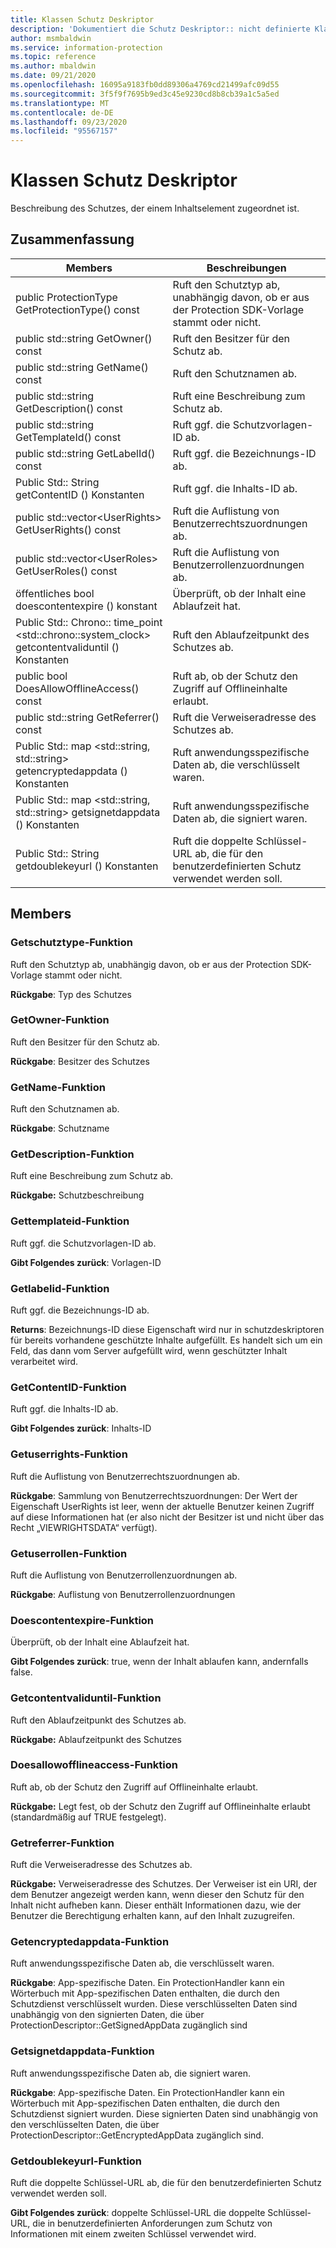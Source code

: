 ```yaml
---
title: Klassen Schutz Deskriptor
description: 'Dokumentiert die Schutz Deskriptor:: nicht definierte Klasse des Microsoft Information Protection (MIP) SDK.'
author: msmbaldwin
ms.service: information-protection
ms.topic: reference
ms.author: mbaldwin
ms.date: 09/21/2020
ms.openlocfilehash: 16095a9183fb0dd89306a4769cd21499afc09d55
ms.sourcegitcommit: 3f5f9f7695b9ed3c45e9230cd8b8cb39a1c5a5ed
ms.translationtype: MT
ms.contentlocale: de-DE
ms.lasthandoff: 09/23/2020
ms.locfileid: "95567157"
---
```

# <a name="class-protectiondescriptor"></a>Klassen Schutz Deskriptor 
Beschreibung des Schutzes, der einem Inhaltselement zugeordnet ist.
  
## <a name="summary"></a>Zusammenfassung
 Members                        | Beschreibungen                                
--------------------------------|---------------------------------------------
public ProtectionType GetProtectionType() const  |  Ruft den Schutztyp ab, unabhängig davon, ob er aus der Protection SDK-Vorlage stammt oder nicht.
public std::string GetOwner() const  |  Ruft den Besitzer für den Schutz ab.
public std::string GetName() const  |  Ruft den Schutznamen ab.
public std::string GetDescription() const  |  Ruft eine Beschreibung zum Schutz ab.
public std::string GetTemplateId() const  |  Ruft ggf. die Schutzvorlagen-ID ab.
public std::string GetLabelId() const  |  Ruft ggf. die Bezeichnungs-ID ab.
Public Std:: String getContentID () Konstanten  |  Ruft ggf. die Inhalts-ID ab.
public std::vector\<UserRights\> GetUserRights() const  |  Ruft die Auflistung von Benutzerrechtszuordnungen ab.
public std::vector\<UserRoles\> GetUserRoles() const  |  Ruft die Auflistung von Benutzerrollenzuordnungen ab.
öffentliches bool doescontentexpire () konstant  |  Überprüft, ob der Inhalt eine Ablaufzeit hat.
Public Std:: Chrono:: time_point \<std::chrono::system_clock\> getcontentvaliduntil () Konstanten  |  Ruft den Ablaufzeitpunkt des Schutzes ab.
public bool DoesAllowOfflineAccess() const  |  Ruft ab, ob der Schutz den Zugriff auf Offlineinhalte erlaubt.
public std::string GetReferrer() const  |  Ruft die Verweiseradresse des Schutzes ab.
Public Std:: map \<std::string, std::string\> getencryptedappdata () Konstanten  |  Ruft anwendungsspezifische Daten ab, die verschlüsselt waren.
Public Std:: map \<std::string, std::string\> getsignetdappdata () Konstanten  |  Ruft anwendungsspezifische Daten ab, die signiert waren.
Public Std:: String getdoublekeyurl () Konstanten  |  Ruft die doppelte Schlüssel-URL ab, die für den benutzerdefinierten Schutz verwendet werden soll.
  
## <a name="members"></a>Members
  
### <a name="getprotectiontype-function"></a>Getschutztype-Funktion
Ruft den Schutztyp ab, unabhängig davon, ob er aus der Protection SDK-Vorlage stammt oder nicht.

  
**Rückgabe**: Typ des Schutzes
  
### <a name="getowner-function"></a>GetOwner-Funktion
Ruft den Besitzer für den Schutz ab.

  
**Rückgabe**: Besitzer des Schutzes
  
### <a name="getname-function"></a>GetName-Funktion
Ruft den Schutznamen ab.

  
**Rückgabe**: Schutzname
  
### <a name="getdescription-function"></a>GetDescription-Funktion
Ruft eine Beschreibung zum Schutz ab.

  
**Rückgabe:** Schutzbeschreibung
  
### <a name="gettemplateid-function"></a>Gettemplateid-Funktion
Ruft ggf. die Schutzvorlagen-ID ab.

  
**Gibt Folgendes zurück**: Vorlagen-ID
  
### <a name="getlabelid-function"></a>Getlabelid-Funktion
Ruft ggf. die Bezeichnungs-ID ab.

  
**Returns**: Bezeichnungs-ID diese Eigenschaft wird nur in schutzdeskriptoren für bereits vorhandene geschützte Inhalte aufgefüllt. Es handelt sich um ein Feld, das dann vom Server aufgefüllt wird, wenn geschützter Inhalt verarbeitet wird.
  
### <a name="getcontentid-function"></a>GetContentID-Funktion
Ruft ggf. die Inhalts-ID ab.

  
**Gibt Folgendes zurück**: Inhalts-ID
  
### <a name="getuserrights-function"></a>Getuserrights-Funktion
Ruft die Auflistung von Benutzerrechtszuordnungen ab.

  
**Rückgabe**: Sammlung von Benutzerrechtszuordnungen: Der Wert der Eigenschaft UserRights ist leer, wenn der aktuelle Benutzer keinen Zugriff auf diese Informationen hat (er also nicht der Besitzer ist und nicht über das Recht „VIEWRIGHTSDATA“ verfügt).
  
### <a name="getuserroles-function"></a>Getuserrollen-Funktion
Ruft die Auflistung von Benutzerrollenzuordnungen ab.

  
**Rückgabe**: Auflistung von Benutzerrollenzuordnungen
  
### <a name="doescontentexpire-function"></a>Doescontentexpire-Funktion
Überprüft, ob der Inhalt eine Ablaufzeit hat.

  
**Gibt Folgendes zurück**: true, wenn der Inhalt ablaufen kann, andernfalls false.
  
### <a name="getcontentvaliduntil-function"></a>Getcontentvaliduntil-Funktion
Ruft den Ablaufzeitpunkt des Schutzes ab.

  
**Rückgabe:** Ablaufzeitpunkt des Schutzes
  
### <a name="doesallowofflineaccess-function"></a>Doesallowofflineaccess-Funktion
Ruft ab, ob der Schutz den Zugriff auf Offlineinhalte erlaubt.

  
**Rückgabe:** Legt fest, ob der Schutz den Zugriff auf Offlineinhalte erlaubt (standardmäßig auf TRUE festgelegt).
  
### <a name="getreferrer-function"></a>Getreferrer-Funktion
Ruft die Verweiseradresse des Schutzes ab.

  
**Rückgabe:** Verweiseradresse des Schutzes. Der Verweiser ist ein URI, der dem Benutzer angezeigt werden kann, wenn dieser den Schutz für den Inhalt nicht aufheben kann. Dieser enthält Informationen dazu, wie der Benutzer die Berechtigung erhalten kann, auf den Inhalt zuzugreifen.
  
### <a name="getencryptedappdata-function"></a>Getencryptedappdata-Funktion
Ruft anwendungsspezifische Daten ab, die verschlüsselt waren.

  
**Rückgabe**: App-spezifische Daten. Ein ProtectionHandler kann ein Wörterbuch mit App-spezifischen Daten enthalten, die durch den Schutzdienst verschlüsselt wurden. Diese verschlüsselten Daten sind unabhängig von den signierten Daten, die über ProtectionDescriptor::GetSignedAppData zugänglich sind
  
### <a name="getsignedappdata-function"></a>Getsignetdappdata-Funktion
Ruft anwendungsspezifische Daten ab, die signiert waren.

  
**Rückgabe**: App-spezifische Daten. Ein ProtectionHandler kann ein Wörterbuch mit App-spezifischen Daten enthalten, die durch den Schutzdienst signiert wurden. Diese signierten Daten sind unabhängig von den verschlüsselten Daten, die über ProtectionDescriptor::GetEncryptedAppData zugänglich sind.
  
### <a name="getdoublekeyurl-function"></a>Getdoublekeyurl-Funktion
Ruft die doppelte Schlüssel-URL ab, die für den benutzerdefinierten Schutz verwendet werden soll.

  
**Gibt Folgendes zurück**: doppelte Schlüssel-URL die doppelte Schlüssel-URL, die in benutzerdefinierten Anforderungen zum Schutz von Informationen mit einem zweiten Schlüssel verwendet wird.